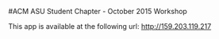 #ACM ASU Student Chapter - October 2015 Workshop

This app is available at the following url: http://159.203.119.217
